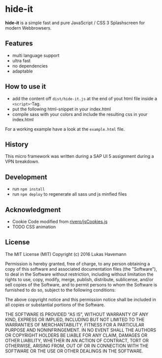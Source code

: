 # hide-it

**hide-it** is a simple fast and pure JavaScript / CSS 3 Splashscreen for modern Webbrowsers.

## Features

 * multi language support
 * ultra fast
 * no dependencies
 * adaptable

## How to use it

 * add the content off ```dist/hide-it.js``` at the end of yout html file inside a ```<script>```-Tag.
 * put the following html-snippet in your index.html
 * compile sass with your colors and include the resulting css in your index.html


For a working example have a look at the ```example.html``` file.

## History

This micro framework was written during a SAP UI 5 assignment during a VPN breakdown. 


## Development

  * run ```npm install```
  * run ```npm deploy```  to regenerate all sass und js minfied files


## Acknowledgment

  * Cookie Code modified from [rivero/jsCookies.js](https://gist.github.com/jrivero/949141)
  * TODO CSS animation

## License

The MIT License (MIT)
Copyright (c) 2016 Lukas Havemann

Permission is hereby granted, free of charge, to any person obtaining a copy of this software and associated documentation files (the "Software"), to deal in the Software without restriction, including without limitation the rights to use, copy, modify, merge, publish, distribute, sublicense, and/or sell copies of the Software, and to permit persons to whom the Software is furnished to do so, subject to the following conditions:

The above copyright notice and this permission notice shall be included in all copies or substantial portions of the Software.

THE SOFTWARE IS PROVIDED "AS IS", WITHOUT WARRANTY OF ANY KIND, EXPRESS OR IMPLIED, INCLUDING BUT NOT LIMITED TO THE WARRANTIES OF MERCHANTABILITY, FITNESS FOR A PARTICULAR PURPOSE AND NONINFRINGEMENT. IN NO EVENT SHALL THE AUTHORS OR COPYRIGHT HOLDERS BE LIABLE FOR ANY CLAIM, DAMAGES OR OTHER LIABILITY, WHETHER IN AN ACTION OF CONTRACT, TORT OR OTHERWISE, ARISING FROM, OUT OF OR IN CONNECTION WITH THE SOFTWARE OR THE USE OR OTHER DEALINGS IN THE SOFTWARE.
